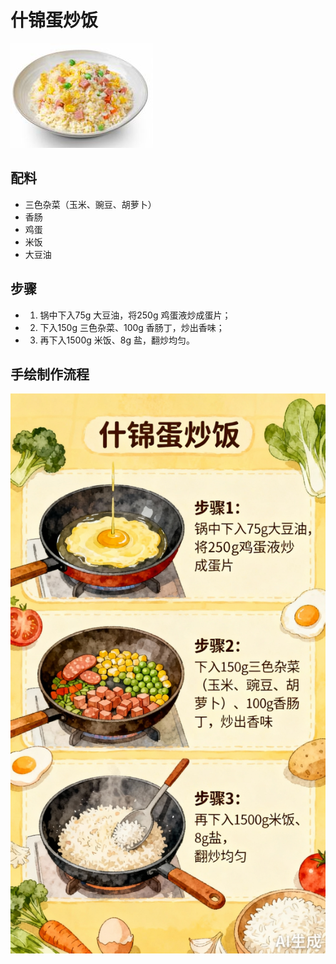 # 什锦蛋炒饭

![什锦蛋炒饭](../images/什锦蛋炒饭.png)


## 配料

- 三色杂菜（玉米、豌豆、胡萝卜）
- 香肠
- 鸡蛋
- 米饭
- 大豆油

## 步骤

- 1. 锅中下入75g 大豆油，将250g 鸡蛋液炒成蛋片；
- 2. 下入150g 三色杂菜、100g 香肠丁，炒出香味；
- 3. 再下入1500g 米饭、8g 盐，翻炒均匀。

## 手绘制作流程

![手绘制作流程](../images/炒菜/什锦蛋炒饭.jpg)

